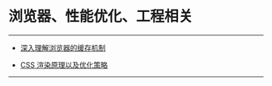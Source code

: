 # 浏览器、性能优化、工程相关

--- 

- [深入理解浏览器的缓存机制](https://mp.weixin.qq.com/s/Bh3qHUrEVX1PA0azF_Ftxg)

- [CSS 渲染原理以及优化策略](https://mp.weixin.qq.com/s/omDuQGW5hsVx8LRHa99i2g)

---
